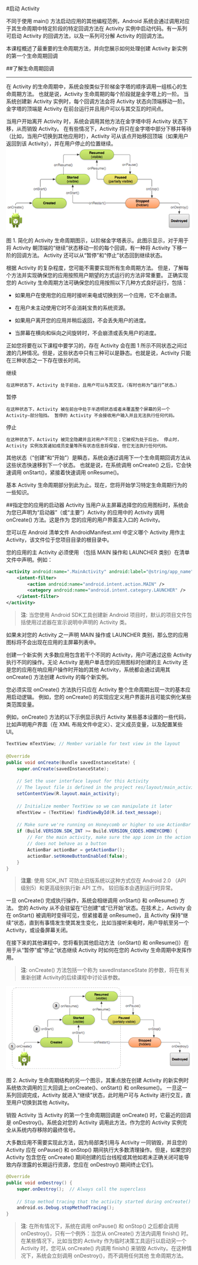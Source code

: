 #
#启动 Activity

不同于使用 main() 方法启动应用的其他编程范例，Android 系统会通过调用对应于其生命周期中特定阶段的特定回调方法在 Activity 实例中启动代码。有一系列可启动 Activity 的回调方法，以及一系列可分解 Activity 的回调方法。

本课程概述了最重要的生命周期方法，并向您展示如何处理创建 Activity 新实例的第一个生命周期回调

##了解生命周期回调
***

在 Activity 的生命周期中，系统会按类似于阶梯金字塔的顺序调用一组核心的生命周期方法。 也就是说，Activity 生命周期的每个阶段就是金字塔上的一阶。 当系统创建新 Activity 实例时，每个回调方法会将 Activity 状态向顶端移动一阶。 金字塔的顶端是 Activity 在前台运行并且用户可以与其交互的时间点。

当用户开始离开 Activity 时，系统会调用其他方法在金字塔中将 Activity 状态下移，从而销毁 Activity。 在有些情况下，Activity 将只在金字塔中部分下移并等待（比如，当用户切换到其他应用时），Activity 可从该点开始移回顶端（如果用户返回到该 Activity），并在用户停止的位置继续。
![](basic-lifecycle.png)

图 1. 简化的 Activity 生命周期图示，以阶梯金字塔表示。此图示显示，对于用于将 Activity 朝顶端的“继续”状态移动一阶的每个回调，有一种将 Activity 下移一阶的回调方法。 Activity 还可以从“暂停”和“停止”状态回到继续状态。

根据 Activity 的复杂程度，您可能不需要实现所有生命周期方法。 但是，了解每个方法并实现确保您的应用按照用户期望的方式运行的方法非常重要。 正确实现您的 Activity 生命周期方法可确保您的应用按照以下几种方式良好运行，包括：

- 如果用户在使用您的应用时接听来电或切换到另一个应用，它不会崩溃。

- 在用户未主动使用它时不会消耗宝贵的系统资源。

- 如果用户离开您的应用并稍后返回，不会丢失用户的进度。

- 当屏幕在横向和纵向之间旋转时，不会崩溃或丢失用户的进度。

正如您将要在以下课程中要学习的，存在 Activity 会在图 1 所示不同状态之间过渡的几种情况。但是，这些状态中只有三种可以是静态。也就是说，Activity 只能在三种状态之一下存在很长时间。

继续

    在这种状态下，Activity 处于前台，且用户可以与其交互。（有时也称为“运行”状态。）
暂停

    在这种状态下，Activity 被在前台中处于半透明状态或者未覆盖整个屏幕的另一个 Activity—部分阻挡。 暂停的 Activity 不会接收用户输入并且无法执行任何代码。
停止

    在这种状态下，Activity 被完全隐藏并且对用户不可见；它被视为处于后台。 停止时，Activity 实例及其诸如成员变量等所有状态信息将保留，但它无法执行任何代码。
其他状态（“创建”和“开始”）是瞬态，系统会通过调用下一个生命周期回调方法从这些状态快速移到下一个状态。 也就是说，在系统调用 onCreate() 之后，它会快速调用 onStart()，紧接着快速调用 onResume()。

基本 Activity 生命周期部分到此为止。现在，您将开始学习特定生命周期行为的一些知识。

##指定您的应用的启动器 Activity
当用户从主屏幕选择您的应用图标时，系统会为您已声明为“启动器”（或“主要”）Activity 的应用中的 Activity 调用 onCreate() 方法。这是作为 您的应用的用户界面主入口的 Activity。

您可以在 Android 清单文件 AndroidManifest.xml 中定义哪个 Activity 用作主 Activity，该文件位于您项目目录的根目录中。

您的应用的主 Activity 必须使用 <intent-filter>（包括 MAIN 操作和 LAUNCHER 类别）在清单文件中声明。例如：
```xml
<activity android:name=".MainActivity" android:label="@string/app_name">
    <intent-filter>
        <action android:name="android.intent.action.MAIN" />
        <category android:name="android.intent.category.LAUNCHER" />
    </intent-filter>
</activity>
```
>**注**: 当您使用 Android SDK工具创建新 Android 项目时，默认的项目文件包括使用过滤器在宣示说明中声明的 Activity 类。

如果未对您的 Activity 之一声明 MAIN 操作或 LAUNCHER 类别，那么您的应用图标将不会出现在应用的主屏幕列表中。

创建一个新实例
大多数应用包含若干个不同的 Activity，用户可通过这些 Activity 执行不同的操作。无论 Activity 是用户单击您的应用图标时创建的主 Activity 还是您的应用在响应用户操作时开始的其他 Activity，系统都会通过调用其 onCreate() 方法创建 Activity 的每个新实例。

您必须实现 onCreate() 方法执行只应在 Activity 整个生命周期出现一次的基本应用启动逻辑。 例如，您的 onCreate() 的实现应定义用户界面并且可能实例化某些类范围变量。

例如，onCreate() 方法的以下示例显示执行 Activity 某些基本设置的一些代码，比如声明用户界面（在 XML 布局文件中定义）、定义成员变量，以及配置某些 UI。
```java
TextView mTextView; // Member variable for text view in the layout

@Override
public void onCreate(Bundle savedInstanceState) {
    super.onCreate(savedInstanceState);

    // Set the user interface layout for this Activity
    // The layout file is defined in the project res/layout/main_activity.xml file
    setContentView(R.layout.main_activity);

    // Initialize member TextView so we can manipulate it later
    mTextView = (TextView) findViewById(R.id.text_message);

    // Make sure we're running on Honeycomb or higher to use ActionBar APIs
    if (Build.VERSION.SDK_INT >= Build.VERSION_CODES.HONEYCOMB) {
        // For the main activity, make sure the app icon in the action bar
        // does not behave as a button
        ActionBar actionBar = getActionBar();
        actionBar.setHomeButtonEnabled(false);
    }
}
```
>**注意**: 使用 SDK_INT 可防止旧版系统以这种方式仅在 Android 2.0 （API 级别5）和更高级别执行新 API 工作。 较旧版本会遇到运行时异常。

一旦 onCreate() 完成执行操作，系统会相继调用 onStart() 和 onResume() 方法。 您的 Activity 从不会驻留在“已创建”或“已开始”状态。在技术上，Activity 会在 onStart() 被调用时变得可见，但紧接着是 onResume()，且 Activity 保持“继续”状态，直到有事情发生使其发生变化，比如当接听来电时，用户导航至另一个 Activity，或设备屏幕关闭。

在接下来的其他课程中，您将看到其他启动方法（onStart() 和 onResume()）在用于从“暂停”或“停止”状态继续 Activity 时如何在您的 Activity 生命周期中发挥作用。

>**注**: onCreate() 方法包括一个称为 savedInstanceState 的参数，将在有关重新创建 Activity的后续课程中讨论该参数。

![](basic-lifecycle-create.png)

图 2. Activity 生命周期结构的另一个图示，其重点放在创建 Activity 的新实例时系统依次调用的三大回调上:onCreate()、onStart() 和 onResume()。 一旦这一系列回调完成，Activity 就进入“继续”状态，此时用户可与 Activity 进行交互，直至用户切换到其他 Activity。

销毁 Activity
当 Activity 的第一个生命周期回调是 onCreate() 时，它最近的回调是 onDestroy()。系统会对您的 Activity 调用此方法，作为您的 Activity 实例完全从系统内存移除的最终信号。

大多数应用不需要实现此方法，因为局部类引用与 Activity 一同销毁，并且您的 Activity 应在 onPause() 和 onStop() 期间执行大多数清理操作。但是，如果您的 Activity 包含您在 onCreate() 期间创建的后台线程或其他如若未正确关闭可能导致内存泄露的长期运行资源，您应在 onDestroy() 期间终止它们。

```java 
@Override
public void onDestroy() {
    super.onDestroy();  // Always call the superclass

    // Stop method tracing that the activity started during onCreate()
    android.os.Debug.stopMethodTracing();
}
```
>**注**: 在所有情况下，系统在调用 onPause() 和 onStop() 之后都会调用 onDestroy()，只有一个例外：当您从 onCreate() 方法内调用 finish() 时。在某些情况下，比如当您的 Activity 作为临时决策工具运行以启动另一个 Activity 时，您可从 onCreate() 内调用 finish() 来销毁 Activity。在这种情况下，系统会立刻调用 onDestroy()，而不调用任何其他 生命周期方法。
